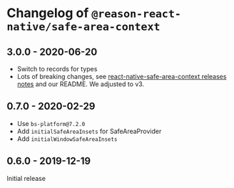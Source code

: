 # Changelog of `@reason-react-native/safe-area-context`

## 3.0.0 - 2020-06-20

- Switch to records for types
- Lots of breaking changes, see
  [react-native-safe-area-context releases notes](https://github.com/th3rdwave/react-native-safe-area-context/releases)
  and our README. We adjusted to v3.

## 0.7.0 - 2020-02-29

- Use `bs-platform@7.2.0`
- Add `initialSafeAreaInsets` for SafeAreaProvider
- Add `initialWindowSafeAreaInsets`

## 0.6.0 - 2019-12-19

Initial release
